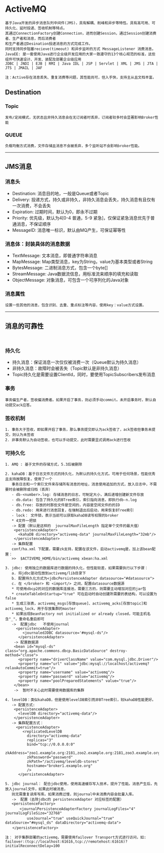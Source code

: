# ActiveMQ 
```
基于Java开发的异步消息队列中间件(JMS)，具有解耦、削峰和异步等特性。具有高可用、可持久化、延时投递、签收机制等特点。
其通过ConnectionFactory创建Connection，进而创建Session，通过Session创建消费者、生产者和消息，而后消费者
和生产者通过Desination投递消息的方式完成工作。
同时支持同步阻塞recieve(timeout) 和异步监听的方式 MessageListener 消费消息。
JavaEE: 是一套使用Java进行企业级开发应用的大家一致遵守的13个核心规范的标准，这些组件可快速设计、开发、装配及部署企业级应用
JDBC | JNDI | EJB | RMI | Java IDL | JSP | Servlet | XML | JMS | JTA | JTS | JMAIL | JAF 

注：Active存在消息丢失、重复消费等问题，其性能尚可，但入手快，支持主从且文档丰富。
```
## Destination
### Topic
```
发布/定阅模式，无状态且非持久消息会在无订阅者时丢弃，订阅者较多时会显著影响Broker性能
```
### QUEUE
```
负载均衡方式消费，文件存储且消息不会被丢弃，多个监听站不会影响broker性能。
```
---
## JMS消息
### 消息头
- Destination: 消息目的地，一般是Queue或者Topic
- Delivery: 投递方式，持久或非持久，非持久消息会丢失，持久消息有且仅有一次消费，不会丢失
- Expiration: 过期时间，默认为0，即永不过期
- Priority: 优先级，默认为4[0-4 普通，5-9 紧急]，仅保证紧急消息优先于普通消息，不保证顺序
- MessageID: 消息唯一标识，默认由MQ产生，可保证幂等性
### 消息体：封装具体的消息数据
- TextMessage: 文本消息，即普通字符串消息
- MapMessage: Map类型消息，key为String，value为基本类型或者String
- BytesMessage: 二进制消息方式，包含一个byte[]
- StreamMessage: Java数据流信息，用标准流来顺序的填充和读取
- ObjectMessage: 对象消息，可包含一个可序列化的Java对象
### 消息属性
```
设置一些其他的消息，包含识别、去重、重点标注等内容，使用key：value方式设置。
```
---
## 消息的可靠性
```
  
```
### 持久化
- 持久消息：保证消息一次仅仅被消费一次（Queue默认为持久消息）
- 非持久消息：故障时会被丢失（Topic默认是非持久消息）
- Topic持久化是需要设置ClientId，同时，要使用TopicSubscribers发布消息
### 事务
```
事务偏生产者，签收偏消费者。如果开启了事务，则必须手动commit。未开启事务时，默认自动提交ack应答。
```
### 签收机制
```
1. 事务大于签收，即如果开启了事务，那么事务提交即认为ack签收了，ack签收但事务未提交，则认为未签收
2. 非事务默认为自动签收，也可以手动提交，此时需要显式调用ack进行签收
```
### 可持久化
```
1. AMQ : 基于文件的存储方式，5.3后被删除

2. kahaDB：基于日志文件方式的持久化，为默认的持久化方式。可用于任何场景，性能优秀且支持故障恢复。使用了一个
   事务日志和一个索引文件来存储所有消息的地址，消息使用追加的方式，放入日志中，不需要时会被删除或归档（丢弃）
   - db-<number>.log: 存储消息的日志，可制定大小，满后递增创建新文件存放
   - db.data: 包含了持久化的BTree索引，索引指向消息，即执行db-n.log
   - db.free: 存放的时那些文件是空闲的，内容是空闲文件的的ID
   - db.redo: 用来进行消息回复，在强制退出后启动，用来恢复BTree索引
   - lock： 文件锁，表示当前可以获取kahaDB读写权限的broker
   * 4文件一把锁
   -> 配置（默认是这样的  journalMaxFileLength 指定单个文件的最大值）
    <persistenceAdapter>
      <kahaDB directory="activemq-data" journalMaxFileLength="32mb"/>
    </persistenceAdapter>
   -> 集群配置
   conf/ha.xml 下配置，需要zk支持，配置在该文件，启动activemq是，加上该bean配置：
   >>  $ACTIVEMQ_HOME/bin/activemq xbean:ha.xml
   
3. jdbc: 使用独立的数据库进行数据的持久化，但性能较差，如果需要执行以下步骤：
   a. 将jdbc驱动包放到activemq/lib目录下
   b. 配置持久化方式为<jdbcPersistenceAdapter datasource="#datasource">
   c. 在 </broker> 和 <import/> 之间，配置datasource数据源
   * 可使用dbcp2的对应的数据库连接池，需要三方的，则需要主动增加对应的jar包
   * createTableOnStartup="true" 可在启动时自动创建所需要的表结构，可以设置为false
   * 生成三张表，activemq_msgs[存放queue]、activemq_acks[存放topic]和activemq_lock，用于存放集群的master
   * 如果出现BeanFactory not initialized or already closed，可能主机名含"_"，重命名重启即可
   ->  配置jdbc   不使用journal
     <persistenceAdapter>
        <journaledJDBC datasource='#mysql-ds"/>
      </persistenceAdapter>
    -> 配置数据源
    <bean id="mysql-ds" class="org.apache.commons.dbcp.BasicDataSource" destroy-method="close">
      <property name="driverClassName" value="com.mysql.jdbc.Driver"/>
      <property name="url" value="jdbc:mysql://localhost/activemq?relaxAutoCommit=true"/>
      <property name="username" value="activemq"/>
      <property name="password" value="activemq"/>
      <property name="poolPreparedStatements" value="true"/>
    </bean>
    ->  暂时不关心此时需要使用数据库的集群
   
4. levelDB：类似kahaDB，但是使用levelDB索引而非BTree索引，较kahaDB性能更好。
   -> 配置方式:
    <persistenceAdapter>
      <levelDB directory="activemq-data"/>
    </persistenceAdapter>
   -> 集群配置方式：
     <persistenceAdapter>
        <replicatedLevelDB
          directory="activemq-data"
          replicas="3"
          bind="tcp://0.0.0.0:0"
          zkAddress="zoo1.example.org:2181,zoo2.example.org:2181,zoo3.example.org:2181"
          zkPassword="password"
          zkPath="/activemq/leveldb-stores"
          hostname="broker1.example.org"
          />
      </persistenceAdapter>

5. jdbc journal： 配合jdbc使用，使用高速缓存写入技术，提升了性能。消息产生后，先放入journal文件，如果此时被消息，
   则无需重复读库写库。如果消费过慢，则journal中未消费内容会批量入库。
   ->  配置（去除jdbc的 persistenceAdapter 对应标签的配置）
   <persistenceFactory>
　　　　<journalPersistenceAdapterFactory journalLogFiles="4" journalLogFileSize="32768"
　　　　　　useJournal="true" useQuickJournal="true" dataSource="#mysql_ds" dataDirectory="activemq-data">
　　</persistenceFactory>
  
注： 对于集群部署的activemq，需要使用failover Transport方式进行访问，如:
failover:(tcp://localhost:61616,tcp://remotehost:61616)?initialReconnectDelay=100
  
```
